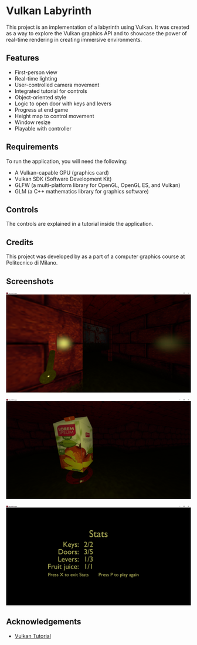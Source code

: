 # Vulkan Labyrinth

This project is an implementation of a labyrinth using Vulkan. It was created as a way to explore the Vulkan graphics API and to showcase the power of real-time rendering in creating immersive environments.

## Features

- First-person view
- Real-time lighting
- User-controlled camera movement
- Integrated tutorial for controls
- Object-oriented style
- Logic to open door with keys and levers
- Progress at end game
- Height map to control movement
- Window resize
- Playable with controller

## Requirements

To run the application, you will need the following:

- A Vulkan-capable GPU (graphics card)
- Vulkan SDK (Software Development Kit)
- GLFW (a multi-platform library for OpenGL, OpenGL ES, and Vulkan)
- GLM (a C++ mathematics library for graphics software)

## Controls

The controls are explained in a tutorial inside the application.

## Credits

This project was developed by as a part of a computer graphics course at Politecnico di Milano. 

## Screenshots

![Screenshot 1](screen1.png)

![Screenshot 2](screen2.png)

![Screenshot 3](screen3.png)

## Acknowledgements

- [Vulkan Tutorial](https://vulkan-tutorial.com/)
